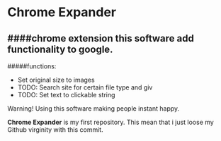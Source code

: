 Chrome Expander
=================

####**chrome extension**
this software add functionality to google.
-

#####functions:
- Set original size to images
- TODO: Search site for certain file type and giv
- TODO: Set text to clickable string

Warning! Using this software making people instant happy.

**Chrome Expander** is my first repository. This mean that i just loose my Github virginity with this commit.
